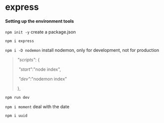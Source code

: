 # express
#### Setting up the environment tools

`npm init -y`	create a package.json

`npm i express`

`npm i -D nodemon`	install nodemon, only for development, not for production

> *"scripts"*: {
>
> ​    *"start"*:"node index",
>
> ​    *"dev"*:"nodemon index"
>
>   },

`npm run dev`

`npm i moment`	deal with the date

`npm i uuid`

